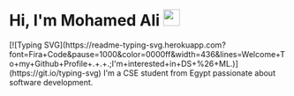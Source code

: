 <h1 align="left">
   Hi, I'm Mohamed Ali <img src="https://media.giphy.com/media/hvRJCLFzcasrR4ia7z/giphy.gif" width="30">
</h1>
[![Typing SVG](https://readme-typing-svg.herokuapp.com?font=Fira+Code&pause=1000&color=0000ff&width=436&lines=Welcome+To+my+Github+Profile+.+.+.;I'm+interested+in+DS+%26+ML.)](https://git.io/typing-svg)
 I'm a CSE student from Egypt passionate about software development.

<!--
**MohamedAliShaltoot/MohamedAliShaltoot** is a ✨ _special_ ✨ repository because its `README.md` (this file) appears on your GitHub profile.

Here are some ideas to get you started:

- 🔭 I’m currently working on ...
- 🌱 I’m currently learning ...
- 👯 I’m looking to collaborate on ...
- 🤔 I’m looking for help with ...
- 💬 Ask me about ...
- 📫 How to reach me: ...
- 😄 Pronouns: ...
- ⚡ Fun fact: ...
-->
